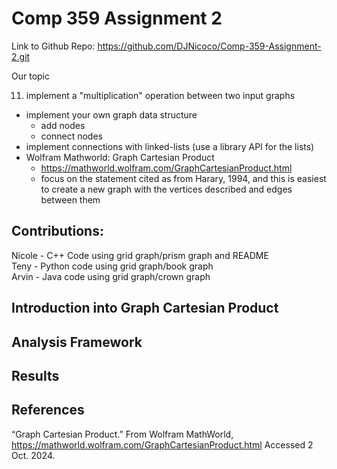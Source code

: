 # Comp 359 Assignment 2

Link to Github Repo: https://github.com/DJNicoco/Comp-359-Assignment-2.git

Our topic

11. implement a "multiplication" operation between two input graphs
  * implement your own graph data structure
    * add nodes
    * connect nodes
  * implement connections with linked-lists (use a library API for the lists)
  * Wolfram Mathworld: Graph Cartesian Product
    * https://mathworld.wolfram.com/GraphCartesianProduct.html
    * focus on the statement cited as from Harary, 1994, and this is easiest to create a new graph with the vertices described and edges between them
   
## Contributions:

Nicole - C++ Code using grid graph/prism graph and README <br>
Teny - Python code using grid graph/book graph <br>
Arvin - Java code using grid graph/crown graph <br>

## Introduction into Graph Cartesian Product

## Analysis Framework

## Results

## References

“Graph Cartesian Product.” From Wolfram MathWorld, https://mathworld.wolfram.com/GraphCartesianProduct.html Accessed 2 Oct. 2024.
